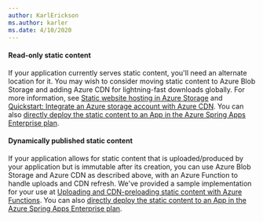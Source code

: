 ```yaml
---
author: KarlErickson
ms.author: karler
ms.date: 4/10/2020
---
```


#### Read-only static content

If your application currently serves static content, you'll need an alternate location for it. You may wish to consider moving static content to Azure Blob Storage and adding Azure CDN for lightning-fast downloads globally. For more information, see [Static website hosting in Azure Storage](/azure/storage/blobs/storage-blob-static-website) and [Quickstart: Integrate an Azure storage account with Azure CDN](/azure/cdn/cdn-create-a-storage-account-with-cdn). You can also [directly deploy the static content to an App in the Azure Spring Apps Enterprise plan](/azure/spring-apps/how-to-enterprise-deploy-static-file).

#### Dynamically published static content

If your application allows for static content that is uploaded/produced by your application but is immutable after its creation, you can use Azure Blob Storage and Azure CDN as described above, with an Azure Function to handle uploads and CDN refresh. We've provided a sample implementation for your use at [Uploading and CDN-preloading static content with Azure Functions](https://github.com/Azure-Samples/functions-java-push-static-contents-to-cdn). You can also [directly deploy the static content to an App in the Azure Spring Apps Enterprise plan](/azure/spring-apps/how-to-enterprise-deploy-static-file).
